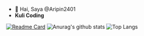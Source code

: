 - 👋 Hai, Saya @Aripin2401
- <b>Kuli Coding</b>
 
[![Readme Card](https://github-readme-stats.vercel.app/api/pin/?username=aripin2401&repo=github-readme-stats)](https://github.com/aripin2401/github-readme-stats)
![Anurag's github stats](https://github-readme-stats.vercel.app/api?username=aripin2401&theme=tokyonight)
![Top Langs](https://github-readme-stats.vercel.app/api/top-langs/?username=aripin2401&layout=compact&theme=tokyonight)
